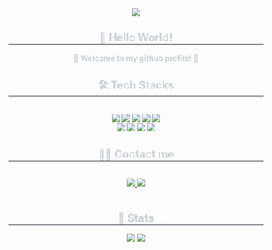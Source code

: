 <div align= "center">
    <img src="https://capsule-render.vercel.app/api?type=waving&color=0:ceadff,100:8957ff&height=180&text=Juwan&animation=fadeIn&fontColor=ffffff&fontSize=50" />
    </div>
    <div align= "center"> 
    <h2 style="border-bottom: 1px solid #21262d; color: #c9d1d9;"> 👋 Hello World! </h2>  
    <div style="font-weight: 700; font-size: 15px; text-align: center; color: #c9d1d9;"> 💜 Welcome to my github profile! 💜 </div> 
    </div>
    <div align= "center">
    <h2 style="border-bottom: 1px solid #21262d; color: #c9d1d9;"> 🛠️ Tech Stacks </h2> <br> 
    <div style="margin: 0 auto; text-align: center;" align= "center"> <img src="https://img.shields.io/badge/HTML5-E34F26?style=for-the-badge&logo=HTML5&logoColor=white">
          <img src="https://img.shields.io/badge/CSS3-1572B6?style=for-the-badge&logo=CSS3&logoColor=white">
          <img src="https://img.shields.io/badge/Javascript-F7DF1E?style=for-the-badge&logo=Javascript&logoColor=white">
          <img src="https://img.shields.io/badge/Java-007396?style=for-the-badge&logo=Java&logoColor=white">
          <img src="https://img.shields.io/badge/Python-3776AB?style=for-the-badge&logo=Python&logoColor=white">
          <br/><img src="https://img.shields.io/badge/Spring-6DB33F?style=for-the-badge&logo=Spring&logoColor=white">
          <img src="https://img.shields.io/badge/Spring Boot-6DB33F?style=for-the-badge&logo=Spring Boot&logoColor=white">
          <img src="https://img.shields.io/badge/Git-F05032?style=for-the-badge&logo=Git&logoColor=white">
          <img src="https://img.shields.io/badge/Github-181717?style=for-the-badge&logo=Github&logoColor=white">
          </div>
    </div>
    <div align= "center">
    <h2 style="border-bottom: 1px solid #21262d; color: #c9d1d9;"> 🧑‍💻 Contact me </h2> <br> 
         <a href=https://velog.io/@juwwan> <img src="https://img.shields.io/badge/Velog-20C997?style=for-the-badge&logo=Velog&logoColor=white&link=https://velog.io/@juwwan"> </a>
         <a href=mailto:juwan0226@gmail.com> <img src="https://img.shields.io/badge/Gmail-EA4335?style=for-the-badge&logo=Gmail&logoColor=white&link=mailto:juwan0226@gmail.com"> </a>
          </div>  <br> 
    </div>
    <div align= "center"> 
    <h2 style="border-bottom: 1px solid #21262d; color: #c9d1d9;"> 🏅 Stats </h2> <div align= "center"> <img src="https://github-readme-stats.vercel.app/api?username=Juwwan&bg_color=60,b686fe,6338ff&title_color=ffffff&text_color=ffffff"
         /> <img src="https://github-readme-stats.vercel.app/api/top-langs/?username=Juwwan&layout=compact&bg_color=60,b686fe,6338ff&title_color=ffffff&text_color=ffffff"
           /> </div> 
    </div>
    
